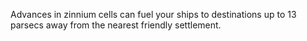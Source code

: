 Advances in zinnium cells can fuel your ships to destinations up to 13 parsecs away from the nearest friendly settlement.